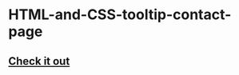 # HTML-and-CSS-tooltip-contact-page
## [Check it out](https://mark-eugene-barasu.github.io/HTML-and-CSS-tooltip-contact-page/)
